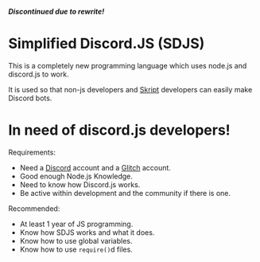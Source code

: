 ***Discontinued due to rewrite!***

# Simplified Discord.JS (SDJS)

This is a completely new programming language which uses node.js and discord.js to work.

It is used so that non-js developers and [Skript](https://dev.bukkit.org/projects/skript) developers can easily make Discord bots.

# In need of discord.js developers!

Requirements:
- Need a [Discord](https://discordapp.com/) account and a [Glitch](https://glitch.com/) account.
- Good enough Node.js Knowledge.
- Need to know how Discord.js works.
- Be active within development and the community if there is one.

Recommended:
- At least 1 year of JS programming.
- Know how SDJS works and what it does. 
- Know how to use global variables.
- Know how to use `require()`d files.
